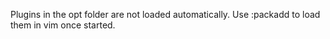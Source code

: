 Plugins in the opt folder are not loaded automatically.  Use :packadd to load them in vim once started.
